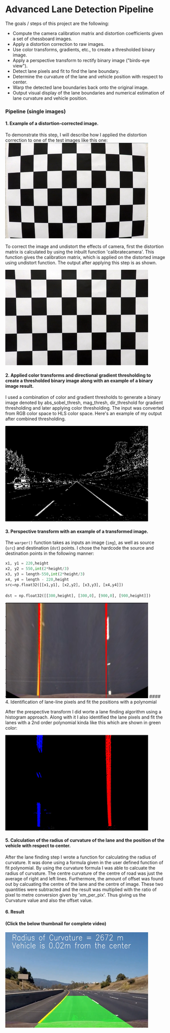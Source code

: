 # Advanced Lane Detection Pipeline

The goals / steps of this project are the following:

* Compute the camera calibration matrix and distortion coefficients given a set of chessboard images.
* Apply a distortion correction to raw images.
* Use color transforms, gradients, etc., to create a thresholded binary image.
* Apply a perspective transform to rectify binary image ("birds-eye view").
* Detect lane pixels and fit to find the lane boundary.
* Determine the curvature of the lane and vehicle position with respect to center.
* Warp the detected lane boundaries back onto the original image.
* Output visual display of the lane boundaries and numerical estimation of lane curvature and vehicle position.

### Pipeline (single images)

#### 1. Example of a distortion-corrected image.

To demonstrate this step, I will describe how I applied the distortion correction to one of the test images like this one:
<img src="before_calibration1.jpg" height="300" width="450">

To correct the image and undistort the effects of camera, first the distortion matrix is calculated by using the inbuilt function 'calibratecamera'. This function gives the calibration matrix, which is applied on the distorted image using undistort function. The output after applying this step is as shown.


<img src="calibration1.jpg" height="300" width="450">

#### 2. Applied color transforms and directional gradient thresholding to create a thresholded binary image along with an example of a binary image result.

I used a combination of color and gradient thresholds to generate a binary image  denoted by abs_sobel_thresh, mag_thresh, dir_threshold for gradient thresholding and later applying color thresholding. The input was converted from RGB color space to HLS color space. Here's an example of my output after combined thresholding.

<img src="Binary_combo.jpg" height="300" width="450">

#### 3. Perspective transform with an example of a transformed image.

The `warper()` function takes as inputs an image (`img`), as well as source (`src`) and destination (`dst`) points.  I chose the hardcode the source and destination points in the following manner:

```python
x1, y1 = 220,height
x2, y2 = 550,int(2*height/3)
x3, y3 = length-550,int(2*height/3)
x4, y4 = length - 220,height
src=np.float32([[x1,y1], [x2,y2], [x3,y3], [x4,y4]])
    
dst = np.float32([[300,height], [300,0], [900,0], [900,height]])
```

<img src="warped_straight_lines.jpg" height="300" width="450">
#### 4. Identification of lane-line pixels and fit the positions with a polynomial

After the prespective transform I did worte a lane finding algorithm using a histogram approach. Along with it I also identified the lane pixels and fit the lanes with a 2nd order polynomial kinda like this which are shown in green color:

<img src="Color_fit_lines.jpg" height="300" width="450">


#### 5. Calculation of the radius of curvature of the lane and the position of the vehicle with respect to center.

After the lane finding step I wrote a function for calculating the radius of curvature. It was done using a formula given in the user defined function of fit polynomial. By using the curvature formula I was able to calcuate the radius of curvature. The centre curvature of the centre of road was just the average of right and left lines. Furthermore, the amount of offset was found out by calcuating the centre of the lane and the centre of image. These two quantities were subtracted and the result was multiplied with the ratio of pixel to metre conversion given by 'xm_per_pix'. Thus giving us the Curvature value and also the offset value.  

#### 6. Result 
#### (Click the below thumbnail for complete video)
<a href="https://youtu.be/lEwCjSDabyE"> <img src="Thumbnail.png" height="300" width="450"> </a> 


